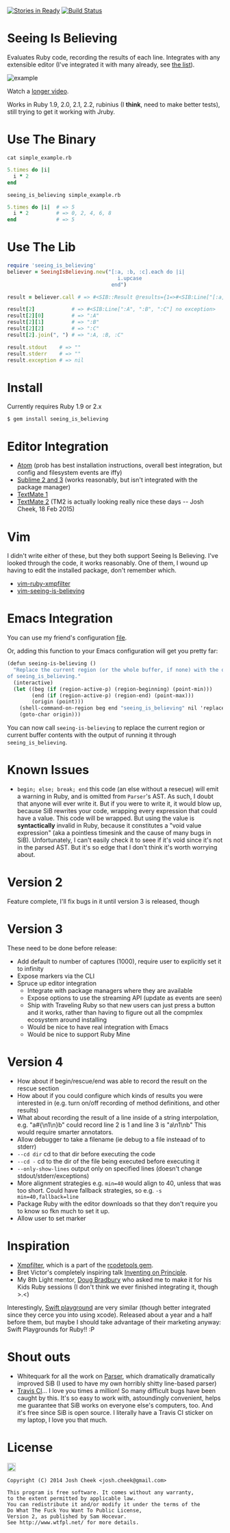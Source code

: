 [![Stories in Ready](https://badge.waffle.io/JoshCheek/seeing_is_believing.png?label=ready&title=Ready)](https://waffle.io/JoshCheek/seeing_is_believing)
[![Build Status](https://secure.travis-ci.org/JoshCheek/seeing_is_believing.png?branch=master)](http://travis-ci.org/JoshCheek/seeing_is_believing)

Seeing Is Believing
===================

Evaluates Ruby code, recording the results of each line.
Integrates with any extensible editor (I've integrated it with many already, see [the list](https://github.com/JoshCheek/seeing_is_believing#editor-integration)).

![example](https://s3.amazonaws.com/josh.cheek/images/scratch/sib-example1.gif)

Watch a [longer video](http://vimeo.com/73866851).

Works in Ruby 1.9, 2.0, 2.1, 2.2, rubinius (I **think**, need to make better tests), still trying to get it working with Jruby.

Use The Binary
==============

`cat simple_example.rb`

```ruby
5.times do |i|
  i * 2
end
```

`seeing_is_believing simple_example.rb`
```ruby
5.times do |i|  # => 5
  i * 2         # => 0, 2, 4, 6, 8
end             # => 5
```

Use The Lib
===========

```ruby
require 'seeing_is_believing'
believer = SeeingIsBelieving.new("[:a, :b, :c].each do |i|
                                    i.upcase
                                  end")

result = believer.call # => #<SIB::Result @results={1=>#<SIB:Line["[:a, :b, :c]"] no exception>, 2=>#<SIB:Line[":A", ":B", ":C"] no exception>, 3=>#<SIB:Line["[:a, :b, :c]"] no exception>}\n  @stdout=""\n  @stderr=""\n  @exitstatus=0\n  @bug_in_sib=nil>

result[2]            # => #<SIB:Line[":A", ":B", ":C"] no exception>
result[2][0]         # => ":A"
result[2][1]         # => ":B"
result[2][2]         # => ":C"
result[2].join(", ") # => ":A, :B, :C"

result.stdout    # => ""
result.stderr    # => ""
result.exception # => nil
```

Install
=======

Currently requires Ruby 1.9 or 2.x

    $ gem install seeing_is_believing


Editor Integration
==================

* [Atom](https://github.com/JoshCheek/atom-seeing-is-believing) (prob has best installation instructions, overall best integration, but config and filesystem events are iffy)
* [Sublime 2 and 3](https://github.com/JoshCheek/sublime-text-2-and-3-seeing-is-believing) (works reasonably, but isn't integrated with the package manager)
* [TextMate 1](https://github.com/JoshCheek/text_mate_1-seeing-is_believing)
* [TextMate 2](https://github.com/JoshCheek/text_mate_2-seeing-is_believing) (TM2 is actually looking really nice these days -- Josh Cheek, 18 Feb 2015)

Vim
===

I didn't write either of these, but they both support Seeing Is Believing. I've looked through the code, it works reasonably. One of them, I wound up having to edit the installed package, don't remember which.

* [vim-ruby-xmpfilter](https://github.com/t9md/vim-ruby-xmpfilter)
* [vim-seeing-is-believing](https://github.com/hwartig/vim-seeing-is-believing)

Emacs Integration
=================

You can use my friend's configuration [file](https://github.com/jcinnamond/seeing-is-believing).

Or, adding this function to your Emacs configuration will get you pretty far:

```scheme
(defun seeing-is-believing ()
  "Replace the current region (or the whole buffer, if none) with the output
of seeing_is_believing."
  (interactive)
  (let ((beg (if (region-active-p) (region-beginning) (point-min)))
        (end (if (region-active-p) (region-end) (point-max)))
        (origin (point)))
    (shell-command-on-region beg end "seeing_is_believing" nil 'replace)
    (goto-char origin)))
```

You can now call `seeing-is-believing` to replace the current region
or current buffer contents with the output of running it through
`seeing_is_believing`.

Known Issues
============

* `begin; else; break; end` this code (an else without a resecue) will emit a warning in Ruby, and is omitted from `Parser`'s AST.
  As such, I doubt that anyone will ever write it. But if you were to write it, it would blow up, because SiB rewrites your code, wrapping every expression that could have a value.
  This code will be wrapped. But using the value is **syntactically** invalid in Ruby, because it constitutes a "void value expression" (aka a pointless timesink and the cause of many bugs in SiB).
  Unfortunately, I can't easily check it to seee if it's void since it's not in the parsed AST.  But it's so edge that I don't think it's worth worrying about.

Version 2
=========

Feature complete, I'll fix bugs in it until version 3 is released, though

Version 3
=========

These need to be done before release:

* Add default to number of captures (1000), require user to explicitly set it to infinity
* Expose markers via the CLI
* Spruce up editor integration
  * Integrate with package managers where they are available
  * Expose options to use the streaming API (update as events are seen)
  * Ship with Traveling Ruby so that new users can just press a button and it works,
    rather than having to figure out all the compmlex ecosystem around installing
  * Would be nice to have real integration with Emacs
  * Would be nice to support Ruby Mine

Version 4
=========

* How about if begin/rescue/end was able to record the result on the rescue section
* How about if you could configure which kinds of results you were interested in
  (e.g. turn on/off recording of method definitions, and other results)
* What about recording the result of a line inside of a string interpolation,
  e.g. "a#{\n1\n}b" could record line 2 is 1 and line 3 is "a\n1\nb"
  This would require smarter annotators.
* Allow debugger to take a filename (ie debug to a file insteaad of to stderr)
* `--cd dir` cd to that dir before executing the code
* `--cd -` cd to the dir of the file being executed before executing it
* `--only-show-lines` output only on specified lines (doesn't change stdout/stderr/exceptions)
* More alignment strategies e.g. `min=40` would align to 40, unless that was too short.
  Could have fallback strategies, so e.g. `-s min=40,fallback=line`
* Package Ruby with the editor downloads so that they don't require you to know so fkn much to set it up.
* Allow user to set marker

Inspiration
===========

* [Xmpfilter](http://www.rubydoc.info/gems/rcodetools/0.8.5.0/Rcodetools/XMPFilter), which is a part of the [rcodetools gem](https://rubygems.org/gems/rcodetools).
* Bret Victor's completely inspiring talk [Inventing on Principle](https://www.youtube.com/watch?v=PUv66718DII).
* My 8th Light mentor, [Doug Bradbury](http://blog.8thlight.com/doug-bradbury/archive.html) who asked me to make it for his Kids Ruby sessions (I don't think we ever finished integrating it, though >.<)

Interestingly, [Swift playground](https://www.youtube.com/watch?v=oY6nQS3MiF8&t=25m51s)
are very similar (though better integrated since they cerce you into using xcode).
Released about a year and a half before them, but maybe I should take advantage of
their marketing anyway: Swift Playgrounds for Ruby!! :P

Shout outs
==========

* Whitequark for all the work on [Parser](http://github.com/whitequark/parser/), which dramatically dramatically improved SiB (I used to have my own horribly shitty line-based parser)
* [Travis CI](https://travis-ci.org/JoshCheek/seeing_is_believing)... I love you times a million! So many difficult bugs have been caught by this.
  It's so easy to work with, astoundingly convenient, helps me guarantee that SiB works on everyone else's computers, too. And it's free since SiB is open source.
  I literally have a Travis CI sticker on my laptop, I love you that much.

License
=======

<a href="http://www.wtfpl.net/"><img src="http://www.wtfpl.net/wp-content/uploads/2012/12/wtfpl.svg" height="20" alt="WTFPL" /></a>

    Copyright (C) 2014 Josh Cheek <josh.cheek@gmail.com>

    This program is free software. It comes without any warranty,
    to the extent permitted by applicable law.
    You can redistribute it and/or modify it under the terms of the
    Do What The Fuck You Want To Public License,
    Version 2, as published by Sam Hocevar.
    See http://www.wtfpl.net/ for more details.
